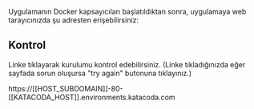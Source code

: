 Uygulamanın Docker kapsayıcıları başlatıldıktan sonra, uygulamaya web tarayıcınızda şu adresten erişebilirsiniz:

## Kontrol

Linke tıklayarak kurulumu kontrol edebilirsiniz. (Linke tıkladığınızda eğer sayfada sorun oluşursa "try again" butonuna tıklayınız.)

https://[[HOST_SUBDOMAIN]]-80-[[KATACODA_HOST]].environments.katacoda.com